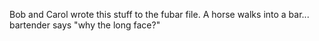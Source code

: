 Bob and Carol wrote this stuff to the fubar file. A horse walks into a bar... bartender says "why the long face?"
